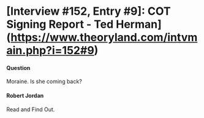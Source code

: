 # [Interview #152, Entry #9]: COT Signing Report - Ted Herman](https://www.theoryland.com/intvmain.php?i=152#9)

#### Question

Moraine. Is she coming back?

#### Robert Jordan

Read and Find Out.

